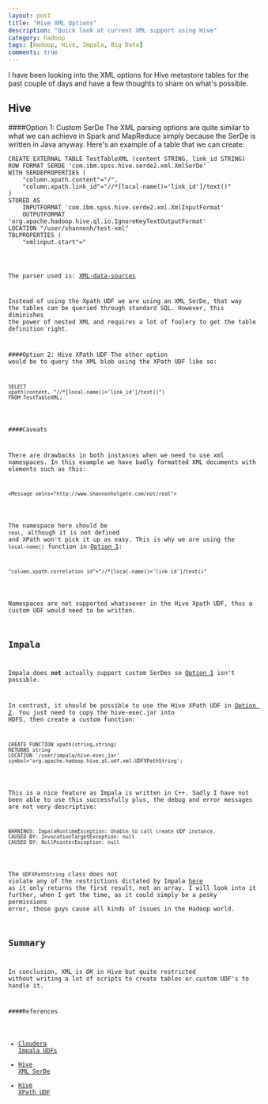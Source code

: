 ```yaml
---
layout: post
title: "Hive XML Options"
description: "Quick look at current XML support using Hive"
category: hadoop
tags: [Hadoop, Hive, Impala, Big Data]
comments: true
---
```

I have been looking into the XML options for Hive metastore tables for the past couple of days and have a few thoughts to share on what's possible.

Hive
-------------------------

####<a name="opt1"></a>Option 1: Custom SerDe
The XML parsing options are quite similar to what we can achieve in Spark and MapReduce simply because the SerDe is written in Java anyway.
Here's an example of a table that we can create:

<pre><code class="language-sql">CREATE EXTERNAL TABLE TestTableXML (content STRING, link_id STRING)
ROW FORMAT SERDE 'com.ibm.spss.hive.serde2.xml.XmlSerDe'
WITH SERDEPROPERTIES (
	"column.xpath.content"="/",
	"column.xpath.link_id"="//*[local-name()='link_id']/text()"
)
STORED AS
	INPUTFORMAT 'com.ibm.spss.hive.serde2.xml.XmlInputFormat'
	OUTPUTFORMAT 'org.apache.hadoop.hive.ql.io.IgnoreKeyTextOutputFormat'
LOCATION "/user/shannonh/test-xml"
TBLPROPERTIES (
	"xmlinput.start"="<body ",
	"xmlinput.end"="</body&gt;"
);
</code></pre>

The parser used is: [XML-data-sources](https://github.com/dvasilen/Hive-XML-SerDe/wiki/XML-data-sources)

Instead of using the Xpath UDF we are using an XML SerDe, that way the tables can be queried through standard SQL. However, this diminishes the power of nested XML and requires a lot of foolery to get the table definition right.

####<a name="opt2"></a>Option 2: Hive XPath UDF
The other option would be to query the XML blob using the XPath UDF like so:
<pre><code class="language-sql">SELECT
xpath(content, "//*[local-name()='link_id']/text()")
FROM TestTableXML;</code></pre>

####Caveats

There are drawbacks in both instances when we need to use xml namespaces. In this example we have badly formatted XML documents with elements such as this:
<pre><code class="language-markup">&lt;Message xmlns="http://www.shannonholgate.com/not/real"></code></pre>

The namespace here should be <code class="language-markup">real</code>, although it is not defined and XPath won't pick it up as easy. This is why we are using the <code class="language-markup">local-name()</code> function in [Option 1](#opt1):
<pre><code class="language-sql">"column.xpath.correlation_id"="//*[local-name()='link_id']/text()"</code></pre>

Namespaces are not supported whatsoever in the Hive Xpath UDF, thus a custom UDF would need to be written.

Impala
-------------------------
Impala does **not** actually support custom SerDes so [Option 1](#opt1) isn't possible.

In contrast, it should be possible to use the Hive XPath UDF in [Option 2](#opt2). You just need to copy the hive-exec.jar into HDFS, then create a custom function:
<pre><code class="language-sql">CREATE FUNCTION xpath(string,string)
RETURNS string
LOCATION '/user/impala/hive-exec.jar' symbol='org.apache.hadoop.hive.ql.udf.xml.UDFXPathString';</code></pre>

This is a nice feature as Impala is written in C++. Sadly I have not been able to use this successfully plus, the debug and error messages are not very descriptive:

<pre><code class="language-markup">WARNINGS: ImpalaRuntimeException: Unable to call create UDF instance.
CAUSED BY: InvocationTargetException: null
CAUSED BY: NullPointerException: null</code></pre>

The <code class="language-sql">UDFXPathString</code> class does not violate any of the restrictions dictated by Impala [here](http://www.cloudera.com/content/cloudera/en/documentation/cloudera-impala/latest/topics/impala_udf.html#udfs_hive_unique_2) as it only returns the first result, not an array. I will look into it further, when I get the time, as it could simply be a pesky permissions error, those guys cause all kinds of issues in the Hadoop world.

Summary
------------------------------
In conclusion, XML is _OK_ in Hive but quite restricted without writing a lot of scripts to create tables or custom UDF's to handle it.

####References

- [Cloudera Impala UDFs](http://www.cloudera.com/content/cloudera/en/documentation/cloudera-impala/latest/topics/impala_udf.html#udfs_hive_unique_2)
- [Hive XML SerDe](https://github.com/dvasilen/Hive-XML-SerDe/wiki/XML-data-sources)
- [Hive XPath UDF](https://cwiki.apache.org/confluence/display/Hive/LanguageManual+XPathUDF)
